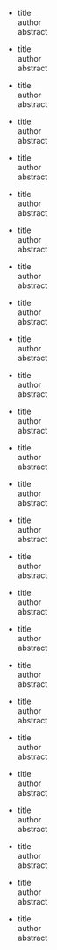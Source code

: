 * title      
  author     
  abstract     

* title      
  author     
  abstract    
  
* title      
  author     
  abstract     

* title      
  author     
  abstract      
  
* title      
  author     
  abstract     

* title      
  author     
  abstract       
  
* title      
  author     
  abstract     

* title      
  author     
  abstract    
  
* title      
  author     
  abstract     

* title      
  author     
  abstract      
  
* title      
  author     
  abstract     

* title      
  author     
  abstract       
  
* title      
  author     
  abstract     

* title      
  author     
  abstract    
  
* title      
  author     
  abstract     

* title      
  author     
  abstract      
  
* title      
  author     
  abstract     

* title      
  author     
  abstract         
  
* title      
  author     
  abstract     

* title      
  author     
  abstract       
  
* title      
  author     
  abstract     

* title      
  author     
  abstract    
  
* title      
  author     
  abstract     

* title      
  author     
  abstract      
  
* title      
  author     
  abstract     

* title      
  author     
  abstract      
